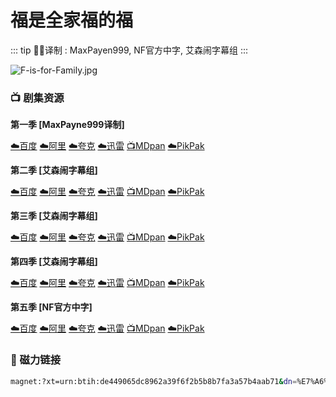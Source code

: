 # 福是全家福的福

::: tip ✍🏻译制 
: MaxPayen999, NF官方中字, 艾森闹字幕组
:::

![F-is-for-Family.jpg](F-is-for-Family.jpg)

### 📺 剧集资源

**第一季 [MaxPayne999译制]**

[☁️百度](https://pan.baidu.com/s/1jFGSY89WONUWvNq8hmUBGA?pwd=snwk)  [☁️阿里](https://www.alipan.com/s/22rouo1Rtaa)  [☁️夸克](https://pan.quark.cn/s/b4a66639c784)  [☁️迅雷](https://pan.xunlei.com/s/VNnhIJ_gvMHgsFabeAh-vgn3A1?pwd=9ijd#)  [📺MDpan](https://pan.mdsub.top/%E7%A6%8F%E6%98%AF%E5%85%A8%E5%AE%B6%E7%A6%8F%E7%9A%84%E7%A6%8F)  [☁️PikPak](https://mypikpak.com/s/VNmWUNv9ciWPdsGKQgqAHGGao1)

**第二季 [艾森闹字幕组]**

[☁️百度](https://pan.baidu.com/s/1jFGSY89WONUWvNq8hmUBGA?pwd=snwk)  [☁️阿里](https://www.alipan.com/s/22rouo1Rtaa)  [☁️夸克](https://pan.quark.cn/s/b4a66639c784)  [☁️迅雷](https://pan.xunlei.com/s/VNnhIGAmNt_CYyNmcT79j_CjA1?pwd=atyq#)  [📺MDpan](https://pan.mdsub.top/%E7%A6%8F%E6%98%AF%E5%85%A8%E5%AE%B6%E7%A6%8F%E7%9A%84%E7%A6%8F)  [☁️PikPak](https://mypikpak.com/s/VNmWUNv9ciWPdsGKQgqAHGGao1)

**第三季 [艾森闹字幕组]**

[☁️百度](https://pan.baidu.com/s/1jFGSY89WONUWvNq8hmUBGA?pwd=snwk)  [☁️阿里](https://www.alipan.com/s/22rouo1Rtaa)  [☁️夸克](https://pan.quark.cn/s/b4a66639c784)  [☁️迅雷](https://pan.xunlei.com/s/VNnhICA7_iO0vUghkc8Wf7TQA1?pwd=2p8d#)  [📺MDpan](https://pan.mdsub.top/%E7%A6%8F%E6%98%AF%E5%85%A8%E5%AE%B6%E7%A6%8F%E7%9A%84%E7%A6%8F)  [☁️PikPak](https://mypikpak.com/s/VNmWUNv9ciWPdsGKQgqAHGGao1)

**第四季 [艾森闹字幕组]**

[☁️百度](https://pan.baidu.com/s/1jFGSY89WONUWvNq8hmUBGA?pwd=snwk)  [☁️阿里](https://www.alipan.com/s/22rouo1Rtaa)  [☁️夸克](https://pan.quark.cn/s/b4a66639c784)  [☁️迅雷](https://pan.xunlei.com/s/VNnhI8jJuZa9f1p7PuoM5Q9WA1?pwd=r7dc#)  [📺MDpan](https://pan.mdsub.top/%E7%A6%8F%E6%98%AF%E5%85%A8%E5%AE%B6%E7%A6%8F%E7%9A%84%E7%A6%8F)  [☁️PikPak](https://mypikpak.com/s/VNmWUNv9ciWPdsGKQgqAHGGao1)

**第五季 [NF官方中字]**

[☁️百度](https://pan.baidu.com/s/1jFGSY89WONUWvNq8hmUBGA?pwd=snwk)  [☁️阿里](https://www.alipan.com/s/22rouo1Rtaa)  [☁️夸克](https://pan.quark.cn/s/b4a66639c784)  [☁️迅雷](https://pan.xunlei.com/s/VNnhI0pKYxcaJNqxFQl1eSpTA1?pwd=q5q2#)  [📺MDpan](https://pan.mdsub.top/%E7%A6%8F%E6%98%AF%E5%85%A8%E5%AE%B6%E7%A6%8F%E7%9A%84%E7%A6%8F)  [☁️PikPak](https://mypikpak.com/s/VNmWUNv9ciWPdsGKQgqAHGGao1)

### 🧲 磁力链接

```bash
magnet:?xt=urn:btih:de449065dc8962a39f6f2b5b8b7fa3a57b4aab71&dn=%E7%A6%8F%E6%98%AF%E5%85%A8%E5%AE%B6%E7%A6%8F%E7%9A%84%E7%A6%8F.F.Is.For.Family.S01-S05.%E5%8F%8C%E8%AF%AD%E5%AD%97%E5%B9%95&tr=http%3A%2F%[2F1337.abcvg.info](http://2f1337.abcvg.info/)%3A80%2Fannounce&tr=https%3A%2F%[2F1337.abcvg.info](http://2f1337.abcvg.info/)%3A443%2Fannounce&tr=http%3A%2F%[2Fbt.okmp3.ru](http://2fbt.okmp3.ru/)%3A2710%2Fannounce&tr=http%3A%2F%[2Fbvarf.tracker.sh](http://2fbvarf.tracker.sh/)%3A2086%2Fannounce&tr=http%3A%2F%[2Fnyaa.tracker.wf](http://2fnyaa.tracker.wf/)%3A7777%2Fannounce&tr=http%3A%2F%[2Fopen.acgnxtracker.com](http://2fopen.acgnxtracker.com/)%3A80%2Fannounce&tr=http%3A%2F%[2Fshare.camoe.cn](http://2fshare.camoe.cn/)%3A8080%2Fannounce&tr=http%3A%2F%[2Ft.nyaatracker.com](http://2ft.nyaatracker.com/)%3A80%2Fannounce&tr=http%3A%2F%[2Ftorrentsmd.com](http://2ftorrentsmd.com/)%3A8080%2Fannounce&tr=http%3A%2F%[2Ftracker.bt4g.com](http://2ftracker.bt4g.com/)%3A2095%2Fannounce&tr=http%3A%2F%[2Ftracker.electro-torrent.pl](http://2ftracker.electro-torrent.pl/)%3A80%2Fannounce&tr=http%3A%2F%[2Ftracker.files.fm](http://2ftracker.files.fm/)%3A6969%2Fannounce&tr=http%3A%2F%[2Ftracker.gbitt.info](http://2ftracker.gbitt.info/)%3A80%2Fannounce&tr=https%3A%2F%[2Ftracker.gbitt.info](http://2ftracker.gbitt.info/)%3A443%2Fannounce&tr=http%3A%2F%[2Ftracker.ipv6tracker.org](http://2ftracker.ipv6tracker.org/)%3A80%2Fannounce&tr=http%3A%2F%[2Ftracker.ipv6tracker.ru](http://2ftracker.ipv6tracker.ru/)%3A80%2Fannounce&tr=http%3A%2F%[2Ftracker.nartlof.com.br](http://2ftracker.nartlof.com.br/)%3A6969%2Fannounce&tr=http%3A%2F%[2Ftracker.renfei.net](http://2ftracker.renfei.net/)%3A8080%2Fannounce&tr=http%3A%2F%[2Ftracker.tfile.co](http://2ftracker.tfile.co/)%3A80%2Fannounce&tr=http%3A%2F%[2Fv6-tracker.0g.cx](http://2fv6-tracker.0g.cx/)%3A6969%2Fannounce&tr=http%3A%2F%[2Fwww.all4nothin.net](http://2fwww.all4nothin.net/)%3A80%2Fannounce.php&tr=http%3A%2F%[2Fwww.wareztorrent.com](http://2fwww.wareztorrent.com/)%3A80%2Fannounce&tr=https%3A%2F%[2Ft1.hloli.org](http://2ft1.hloli.org/)%3A443%2Fannounce&tr=https%3A%2F%[2Ftr.burnabyhighstar.com](http://2ftr.burnabyhighstar.com/)%3A443%2Fannounce&tr=https%3A%2F%[2Ftracker.kuroy.me](http://2ftracker.kuroy.me/)%3A443%2Fannounce&tr=https%3A%2F%[2Ftracker.lilithraws.cf](http://2ftracker.lilithraws.cf/)%3A443%2Fannounce&tr=https%3A%2F%[2Ftracker.lilithraws.org](http://2ftracker.lilithraws.org/)%3A443%2Fannounce&tr=https%3A%2F%[2Ftracker.loligirl.cn](http://2ftracker.loligirl.cn/)%3A443%2Fannounce&tr=https%3A%2F%[2Ftracker.tamersunion.org](http://2ftracker.tamersunion.org/)%3A443%2Fannounce&tr=https%3A%2F%[2Ftracker.yemekyedim.com](http://2ftracker.yemekyedim.com/)%3A443%2Fannounce&tr=https%3A%2F%[2Ftracker1.520.jp](http://2ftracker1.520.jp/)%3A443%2Fannounce&tr=https%3A%2F%[2Ftrackers.mlsub.net](http://2ftrackers.mlsub.net/)%3A443%2Fannounce&tr=https%3A%2F%[2Fwww.peckservers.com](http://2fwww.peckservers.com/)%3A9443%2Fannounce&tr=udp%3A%2F%[2Fapi.alarmasqueretaro.com](http://2fapi.alarmasqueretaro.com/)%3A3074%2Fannounce&tr=udp%3A%2F%[2Fd40969.acod.regrucolo.ru](http://2fd40969.acod.regrucolo.ru/)%3A6969%2Fannounce&tr=udp%3A%2F%[2Fec2-18-191-163-220.us-east-2.compute.amazonaws.com](http://2fec2-18-191-163-220.us-east-2.compute.amazonaws.com/)%3A6969%2Fannounce&tr=udp%3A%2F%[2Fepider.me](http://2fepider.me/)%3A6969%2Fannounce&tr=udp%3A%2F%[2Fexodus.desync.com](http://2fexodus.desync.com/)%3A6969%2Fannounce&tr=udp%3A%2F%[2Fipv6.fuuuuuck.com](http://2fipv6.fuuuuuck.com/)%3A6969%2Fannounce&tr=udp%3A%2F%2Fisk.richardsw.club%3A6969%2Fannounce&tr=udp%3A%2F%2Fmoonburrow.club%3A6969%2Fannounce&tr=udp%3A%2F%[2Fmovies.zsw.ca](http://2fmovies.zsw.ca/)%3A6969%2Fannounce&tr=udp%3A%2F%[2Fns1.monolithindustries.com](http://2fns1.monolithindustries.com/)%3A6969%2Fannounce&tr=udp%3A%2F%[2Fodd-hd.fr](http://2fodd-hd.fr/)%3A6969%2Fannounce&tr=udp%3A%2F%[2Foh.fuuuuuck.com](http://2foh.fuuuuuck.com/)%3A6969%2Fannounce&tr=udp%3A%2F%[2Fopen.demonii.com](http://2fopen.demonii.com/)%3A1337%2Fannounce&tr=udp%3A%2F%[2Fopen.free-tracker.ga](http://2fopen.free-tracker.ga/)%3A6969%2Fannounce&tr=udp%3A%2F%[2Fopen.stealth.si](http://2fopen.stealth.si/)%3A80%2Fannounce&tr=udp%3A%2F%2Fopen.tracker.ink%3A6969%2Fannounce&tr=udp%3A%2F%[2Fopen.u-p.pw](http://2fopen.u-p.pw/)%3A6969%2Fannounce&tr=udp%3A%2F%[2Fopentor.org](http://2fopentor.org/)%3A2710%2Fannounce&tr=udp%3A%2F%[2Fopentracker.io](http://2fopentracker.io/)%3A6969%2Fannounce&tr=udp%3A%2F%[2Fp4p.arenabg.com](http://2fp4p.arenabg.com/)%3A1337%2Fannounce&tr=udp%3A%2F%[2Fretracker.lanta.me](http://2fretracker.lanta.me/)%3A2710%2Fannounce&tr=udp%3A%2F%[2Fretracker01-msk-virt.corbina.net](http://2fretracker01-msk-virt.corbina.net/)%3A80%2Fannounce&tr=udp%3A%2F%2Fsabross.xyz%3A6969%2Fannounce&tr=udp%3A%2F%[2Fthetracker.org](http://2fthetracker.org/)%3A80%2Fannounce&tr=udp%3A%2F%2Fthouvenin.cloud%3A6969%2Fannounce&tr=udp%3A%2F%[2Ftk1.trackerservers.com](http://2ftk1.trackerservers.com/)%3A8080%2Fannounce&tr=udp%3A%2F%[2Ftracker-udp.gbitt.info](http://2ftracker-udp.gbitt.info/)%3A80%2Fannounce&tr=udp%3A%2F%[2Ftracker.0x7c0.com](http://2ftracker.0x7c0.com/)%3A6969%2Fannounce&tr=udp%3A%2F%[2Ftracker.cyberia.is](http://2ftracker.cyberia.is/)%3A6969%2Fannounce&tr=udp%3A%2F%[2Ftracker.dler.com](http://2ftracker.dler.com/)%3A6969%2Fannounce&tr=udp%3A%2F%2Ftracker.doko.moe%3A6969%2Fannounce&tr=udp%3A%2F%2Ftracker.edkj.club%3A6969%2Fannounce&tr=udp%3A%2F%[2Ftracker.fnix.net](http://2ftracker.fnix.net/)%3A6969%2Fannounce&tr=udp%3A%2F%[2Ftracker.mirrorbay.org](http://2ftracker.mirrorbay.org/)%3A6969%2Fannounce&tr=udp%3A%2F%[2Ftracker.openbittorrent.com](http://2ftracker.openbittorrent.com/)%3A6969%2Fannounce&tr=udp%3A%2F%[2Ftracker.opentrackr.org](http://2ftracker.opentrackr.org/)%3A1337%2Fannounce&tr=udp%3A%2F%2Ftracker.skynetcloud.site%3A6969%2Fannounce&tr=udp%3A%2F%[2Ftracker.skyts.net](http://2ftracker.skyts.net/)%3A6969%2Fannounce&tr=udp%3A%2F%[2Ftracker.srv00.com](http://2ftracker.srv00.com/)%3A6969%2Fannounce&tr=udp%3A%2F%[2Ftracker.t-rb.org](http://2ftracker.t-rb.org/)%3A6969%2Fannounce&tr=udp%3A%2F%[2Ftracker.theoks.net](http://2ftracker.theoks.net/)%3A6969%2Fannounce&tr=udp%3A%2F%[2Ftracker.therarbg.com](http://2ftracker.therarbg.com/)%3A6969%2Fannounce&tr=udp%3A%2F%[2Ftracker.torrent.eu.org](http://2ftracker.torrent.eu.org/)%3A451%2Fannounce&tr=udp%3A%2F%[2Ftracker.torrust-demo.com](http://2ftracker.torrust-demo.com/)%3A6969%2Fannounce&tr=udp%3A%2F%[2Ftracker.tryhackx.org](http://2ftracker.tryhackx.org/)%3A6969%2Fannounce&tr=udp%3A%2F%[2Ftracker1.bt.moack.co.kr](http://2ftracker1.bt.moack.co.kr/)%3A80%2Fannounce&tr=udp%3A%2F%[2Ftracker2.dler.com](http://2ftracker2.dler.com/)%3A80%2Fannounce&tr=udp%3A%2F%[2Ftracker3.itzmx.com](http://2ftracker3.itzmx.com/)%3A6961%2Fannounce&tr=udp%3A%2F%[2Fttk2.nbaonlineservice.com](http://2fttk2.nbaonlineservice.com/)%3A6969%2Fannounce&tr=udp%3A%2F%2Fu4.trakx.crim.ist%3A1337%2Fannounce&tr=udp%3A%2F%2Fu6.trakx.crim.ist%3A1337%2Fannounce&tr=udp%3A%2F%[2Fuploads.gamecoast.net](http://2fuploads.gamecoast.net/)%3A6969%2Fannounce&tr=udp%3A%2F%[2Fwepzone.net](http://2fwepzone.net/)%3A6969%2Fannounce&tr=udp%3A%2F%[2Fwww.torrent.eu.org](http://2fwww.torrent.eu.org/)%3A451%2Fannounce&tr=udp%3A%2F%2Fy.paranoid.agency%3A6969%2Fannounce&tr=udp%3A%2F%[2Fyahor.of.by](http://2fyahor.of.by/)%3A6969%2Fannounce
```